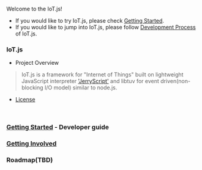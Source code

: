 Welcome to the IoT.js!

* If you would like to try IoT.js, please check [Getting Started](help/Getting-Started.md).
* If you would like to jump into IoT.js, please follow [Development Process](help/Development-Process.md) of IoT.js.

### IoT.js
- Project Overview
> IoT.js is a framework for "Internet of Things" built on
> lightweight JavaScript interpreter ['JerryScript'](https://github.com/jerryscript-project/jerryscript)
> and libtuv for event driven(non-blocking I/O model) similar to node.js.

- [License](License.md)
<br>


### [Getting Started](Getting-Started) - Developer guide
### [Getting Involved](Getting-involved)
### Roadmap(TBD)